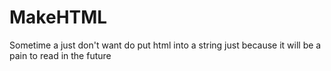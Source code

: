 # MakeHTML

Sometime a just don't want do put html into a string just because it will be a pain to read in the future

<!DOCTYPE html>
<html>
<head>
	<meta http-equiv="Content-Type" content="text/html; charset=utf-8">
	<title>teste</title>
	<script type="text/javascript" src="makeHtml.js"></script>
</head>
<body>
	<script type="text/javascript">
	var html = 
	DIV(
		H1({onclick: "alert('E é um belo teste.');"}, 'Isto é um teste'),
		H2('subtitalo ' + I('muita') + ' giro'),
		A({ href: 'google.com' }, ' e um link'),
		P('À meneira'),
		BR(),
		TABLE({ border: 1 },
			TR({ bgcolor: '#f0f' },
				TH('Head1'),
				TH('Head2')),
			TR(
				TD('Cell11'),
				TD('Cell11')
			),
			TR(
				TD('Cell21'),
				TD('Cell21')
			)
		)
	);
	document.body.innerHTML = html;
	</script>
</body>
</html>
